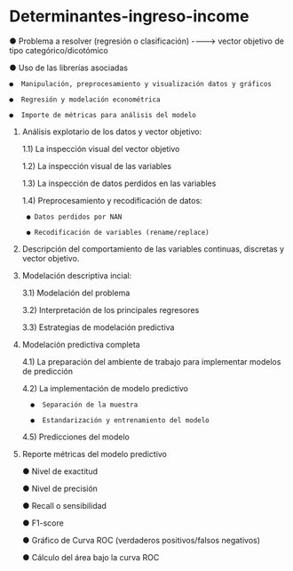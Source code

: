 # Determinantes-ingreso-income
● Problema a resolver (regresión o clasificación) ----> vector objetivo de tipo categórico/dicotómico

● Uso de las librerías asociadas

    ●  Manipulación, preprocesamiento y visualización datos y gráficos
    
    ●  Regresión y modelación econométrica
    
    ●  Importe de métricas para análisis del modelo 
    

1) Análisis explotario de los datos y vector objetivo:

    1.1) La inspección visual del vector objetivo

    1.2) La inspección visual de las variables

    1.3) La inspección de datos perdidos en las variables
          
    1.4) Preprocesamiento y recodificación de datos:
    
        ● Datos perdidos por NAN
        
        ● Recodificación de variables (rename/replace)
    

2) Descripción del comportamiento de las variables continuas, discretas y vector objetivo.


3) Modelación descriptiva incial:

    3.1) Modelación del problema
    
    3.2) Interpretación de los principales regresores
    
    3.3) Estrategias de modelación predictiva
    
    
4) Modelación predictiva completa

    4.1) La preparación del ambiente de trabajo para implementar modelos de predicción

    4.2) La implementación de modelo predictivo

         ●  Separación de la muestra
    
         ●  Estandarización y entrenamiento del modelo
    
    4.5) Predicciones del modelo

5) Reporte métricas del modelo predictivo 
    
    ● Nivel de exactitud
    
    ● Nivel de precisión
    
    ● Recall o sensibilidad
    
    ● F1-score
    
    ● Gráfico de Curva ROC (verdaderos positivos/falsos negativos)
    
    ● Cálculo del área bajo la curva ROC
